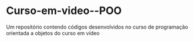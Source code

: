 # Curso-em-video--POO
Um repositório contendo códigos desenvolvidos no curso de programação orientada a objetos do curso em vídeo
